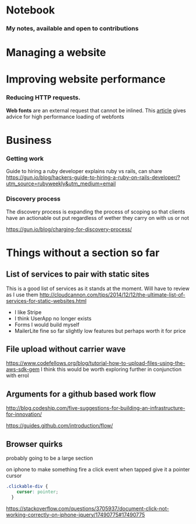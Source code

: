 # Notebook
### My notes, available and open to contributions

# Managing a website

# Improving website performance

### Reducing HTTP requests.
**Web fonts** are an external request that cannot be inlined. This [article](http://bdadam.com/blog/loading-webfonts-with-high-performance.html) gives advice for high performance loading of webfonts

# Business
### Getting work
Guide to hiring a ruby developer explains ruby vs rails, can share
https://gun.io/blog/hackers-guide-to-hiring-a-ruby-on-rails-developer/?utm_source=rubyweekly&utm_medium=email

### Discovery process
The discovery process is expanding the process of scoping so that clients have an actionable out put regardless of wether they carry on with us or not

https://gun.io/blog/charging-for-discovery-process/



# Things without a section so far
## List of services to pair with static sites
This is a good list of services as it stands at the moment. Will have to review as I use them
http://cloudcannon.com/tips/2014/12/12/the-ultimate-list-of-services-for-static-websites.html

- I like Stripe
- I think UserApp no longer exists
- Forms I would build myself
- MailerLite fine so far slightly low features but perhaps worth it for price


## File upload without carrier wave
https://www.codefellows.org/blog/tutorial-how-to-upload-files-using-the-aws-sdk-gem
I think this would be worth exploring further in conjunction with errol

## Arguments for a github based work flow
http://blog.codeship.com/five-suggestions-for-building-an-infrastructure-for-innovation/

https://guides.github.com/introduction/flow/

## Browser quirks
probably going to be a large section

on iphone to make something fire a click event when tapped give it a pointer cursor
```css
.clickable-div {
    cursor: pointer;
  }
```
https://stackoverflow.com/questions/3705937/document-click-not-working-correctly-on-iphone-jquery/17490775#17490775
